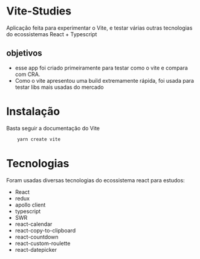 # Vite-Studies

Aplicação feita para experimentar o Vite, e testar várias outras tecnologias do ecossistemas React + Typescript

## objetivos

- esse app foi criado primeiramente para testar como o vite e compara com CRA.
- Como o vite apresentou uma build extremamente rápida, foi usada para testar libs mais usadas do mercado

# Instalação

Basta seguir a documentação do Vite

```bash
    yarn create vite
```

# Tecnologias

Foram usadas diversas tecnologias do ecossistema react para estudos:

- React 
- redux
- apollo client
- typescript
- SWR
- react-calendar
- react-copy-to-clipboard
- react-countdown
- react-custom-roulette  
- react-datepicker 
